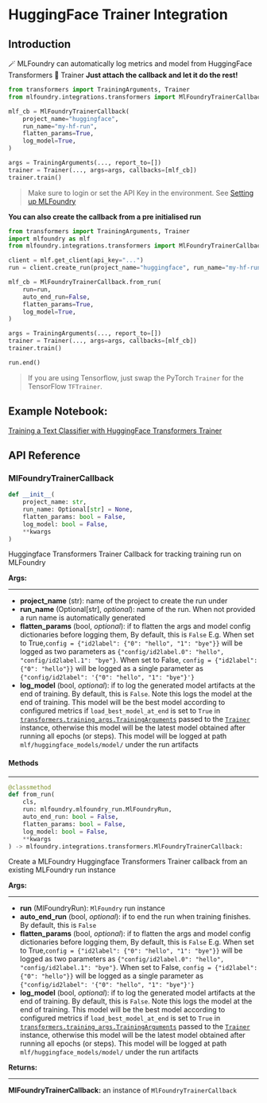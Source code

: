 # HuggingFace Trainer Integration



## Introduction

🪄 MLFoundry can automatically log metrics and model from HuggingFace Transformers 🤗 Trainer
**Just attach the callback and let it do the rest!**

```python
from transformers import TrainingArguments, Trainer
from mlfoundry.integrations.transformers import MlFoundryTrainerCallback

mlf_cb = MlFoundryTrainerCallback(
    project_name="huggingface",
    run_name="my-hf-run",
    flatten_params=True,
    log_model=True,
)

args = TrainingArguments(..., report_to=[])
trainer = Trainer(..., args=args, callbacks=[mlf_cb])
trainer.train()
```

> Make sure to login or set the API Key in the environment. See [Setting up MLFoundry](../../quick-start.md)

**You can also create the callback from a pre initialised run**

```python
from transformers import TrainingArguments, Trainer
import mlfoundry as mlf
from mlfoundry.integrations.transformers import MlFoundryTrainerCallback

client = mlf.get_client(api_key="...")
run = client.create_run(project_name="huggingface", run_name="my-hf-run")

mlf_cb = MlFoundryTrainerCallback.from_run(
    run=run,
    auto_end_run=False,
    flatten_params=True,
    log_model=True,
)

args = TrainingArguments(..., report_to=[])
trainer = Trainer(..., args=args, callbacks=[mlf_cb])
trainer.train()

run.end()
```

> If you are using Tensorflow, just swap the PyTorch `Trainer` for the TensorFlow `TFTrainer`.



## Example Notebook:

[Training a Text Classifier with HuggingFace Transformers Trainer](https://github.com/truefoundry/mlfoundry-examples/blob/main/examples/huggingface_transformers/tweet_eval_emotion_text_classification.ipynb)



## API Reference

### MlFoundryTrainerCallback

```python
def __init__(
	project_name: str,
	run_name: Optional[str] = None,
	flatten_params: bool = False,
	log_model: bool = False,
	**kwargs
)
```

Huggingface Transformers Trainer Callback for tracking training run on MLFoundry

**Args:**

---

- **project_name** (str): name of the project to create the run under
- **run_name** (Optional[str], *optional*): name of the run. When not provided a run name is automatically generated
- **flatten_params** (bool, *optional*): if to flatten the args and model config dictionaries before logging them, By default, this is `False` E.g. When set to True,`config = {"id2label": {"0": "hello", "1": "bye"}}` will be logged as two parameters as `{"config/id2label.0": "hello", "config/id2label.1": "bye"}`. When set to False, `config = {"id2label": {"0": "hello"}}` will be logged as a single parameter as `{"config/id2label": '{"0": "hello", "1": "bye"}'}`
- **log_model** (bool, *optional*): if to log the generated model artifacts at the end of training. By default, this is `False`. Note this logs the model at the end of training. This model will be the best model according to configured metrics if `load_best_model_at_end` is set to `True` in [`transformers.training_args.TrainingArguments`](https://huggingface.co/docs/transformers/main/en/main_classes/trainer#transformers.TrainingArguments) passed to the [`Trainer`](https://huggingface.co/docs/transformers/main/en/main_classes/trainer#transformers.Trainer) instance, otherwise this model will be the latest model obtained after running all epochs (or steps). This model will be logged at path `mlf/huggingface_models/model/` under the run artifacts

#### Methods

---

```python
@classmethod
def from_run(
	cls,
	run: mlfoundry.mlfoundry_run.MlFoundryRun,
	auto_end_run: bool = False,
	flatten_params: bool = False,
	log_model: bool = False,
	**kwargs
) -> mlfoundry.integrations.transformers.MlFoundryTrainerCallback:
```

Create a MLFoundry Huggingface Transformers Trainer callback from an existing MLFoundry run instance

**Args:**

---

- **run** (MlFoundryRun): `MlFoundry` run instance
- **auto_end_run** (bool, *optional*): if to end the run when training finishes. By default, this is `False`
- **flatten_params** (bool, *optional*): if to flatten the args and model config dictionaries before logging them, By default, this is `False` E.g. When set to True,`config = {"id2label": {"0": "hello", "1": "bye"}}` will be logged as two parameters as `{"config/id2label.0": "hello", "config/id2label.1": "bye"}`. When set to False, `config = {"id2label": {"0": "hello"}}` will be logged as a single parameter as `{"config/id2label": '{"0": "hello", "1": "bye"}'}`
- **log_model** (bool, *optional*): if to log the generated model artifacts at the end of training. By default, this is `False`. Note this logs the model at the end of training. This model will be the best model according to configured metrics if `load_best_model_at_end` is set to `True` in [`transformers.training_args.TrainingArguments`](https://huggingface.co/docs/transformers/main/en/main_classes/trainer#transformers.TrainingArguments) passed to the [`Trainer`](https://huggingface.co/docs/transformers/main/en/main_classes/trainer#transformers.Trainer) instance, otherwise this model will be the latest model obtained after running all epochs (or steps). This model will be logged at path `mlf/huggingface_models/model/` under the run artifacts

**Returns:**

---

**MlFoundryTrainerCallback:** an instance of `MlFoundryTrainerCallback`
